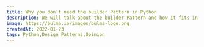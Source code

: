 ```yaml
---
title: Why you don't need the builder Pattern in Python
description: We will talk about the builder Pattern and how it fits in the Python language. TLDR do not use it.
image: https://bulma.io/images/bulma-logo.png
createdAt: 2022-01-23
tags: Python,Design Patterns,Opinion
---
```


<text-index>
<template #test>
<text-index-anchor anchor_id="title" title="Testing title"></text-index-anchor>
<text-index-anchor anchor_id="content" title="Testing content"></text-index-anchor>
<text-index-anchor anchor_id="code" title="Testing code"></text-index-anchor>
</template>
</text-index>

<text-title anchor_id="title">
<template #content>
Lets have a look at this actually
</template>
</text-title>

<text-block anchor_id="content" title="We shoudln't use this actually hahaa">
<template #cont>
Lorem Ipsum is simply dummy text of the printing 
and typesetting industry. Lorem Ipsum has been the 
industry's standard dummy text ever since the 1500s,
when an unknown printer took a galley of type and 
scrambled it to make a type specimen book. It has 
survived not only five centuries, but also the leap
into electronic typesetting, remaining essentially
unchanged. It was popularised in the 1960s with the
release of Letraset sheets containing Lorem Ipsum 
passages, and more recently with desktop publishing 
software like ¡ PageMaker including versions of
aldus.------------------------------------------
<br>

Lorem Ipsum is simply dummy text of the printing 
and typesetting industry. Lorem Ipsum has been the 
industry's standard dummy text ever since the 1500s,
when an unknown printer took a galley of type and 
scrambled it to make a type specimen book.Lorem Ipsum is simply dummy text of the printing 
and typesetting industry. Lorem Ipsum has been the 
industry's standard dummy text ever since the 1500s,
when an unknown printer took a galley of type and 
scrambled it to make a type specimen book.

Lorem Ipsum is simply dummy text of the printing 
and typesetting industry. Lorem Ipsum has been the 
industry's standard dummy text ever since the 1500s,
when an unknown printer took a galley of type and 
scrambled it to make a type specimen book.
</template>
</text-block>

<text-block>
<template #cont>


fgu
</template>
</text-block>

<code-snippet anchor_id="code" :clipboard="true" class="pt-5" language="Python" version="3.5" content="
def accumulate(iterable, func=operator.add, *, initial=None):
    'Return running totals'
    # accumulate([1,2,3,4,5]) --> 1 3 6 10 15
    # accumulate([1,2,3,4,5], initial=100) --> 100 101 103 106 110 115
    # accumulate([1,2,3,4,5], operator.mul) --> 1 2 6 24 120
    it = iter(iterable)
    total = initial
    if initial is None:
        try:
            total = next(it)
        except StopIteration:
            return
    yield total
    for element in it:
        total = func(total, element)
        yield total
">
</code-snippet>


<text-block>
<template #cont>
Lorem Ipsum is simply dummy text of the printing 
and typesetting industry. Lorem Ipsum has been the 
industry's standard dummy text ever since the 1500s
</template>
</text-block>

